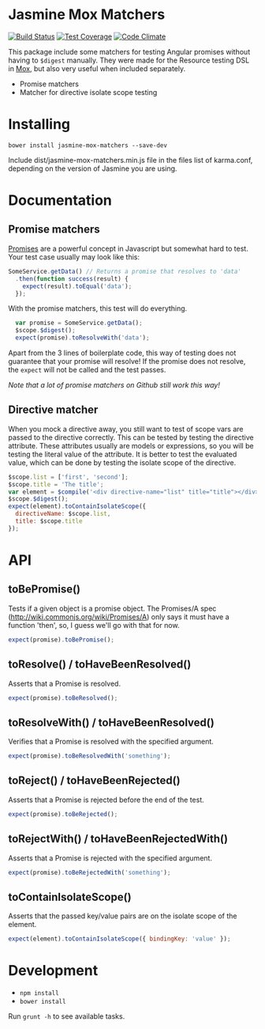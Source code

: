 Jasmine Mox Matchers
================

[![Build Status](https://travis-ci.org/fvanwijk/jasmine-mox-matchers.svg?branch=master)](https://travis-ci.org/fvanwijk/jasmine-mox-matchers)
[![Test Coverage](https://codeclimate.com/github/fvanwijk/jasmine-mox-matchers/badges/coverage.svg)](https://codeclimate.com/github/fvanwijk/jasmine-mox-matchers)
[![Code Climate](https://codeclimate.com/github/fvanwijk/jasmine-mox-matchers/badges/gpa.svg)](https://codeclimate.com/github/fvanwijk/jasmine-mox-matchers)

This package include some matchers for testing Angular promises without having to `$digest` manually.
They were made for the Resource testing DSL in [Mox](http://www.github.com/fvanwijk/mox), but also very useful when included separately.

* Promise matchers
* Matcher for directive isolate scope testing

# Installing

`bower install jasmine-mox-matchers --save-dev`

Include dist/jasmine-mox-matchers.min.js file in the files list of karma.conf, depending on the version of Jasmine you are using.

# Documentation

## Promise matchers

[Promises](https://docs.angularjs.org/api/ng/service/$q) are a powerful concept in Javascript but somewhat hard to test. Your test case usually may look like this:

```javascript
SomeService.getData() // Returns a promise that resolves to 'data'
  .then(function success(result) {
    expect(result).toEqual('data');
  });
```

With the promise matchers, this test will do everything.

```javascript
  var promise = SomeService.getData();
  $scope.$digest();
  expect(promise).toResolveWith('data');
```

Apart from the 3 lines of boilerplate code, this way of testing does not guarantee that your promise will resolve! If the promise does not resolve, the `expect` will not be called and the test passes.

*Note that a lot of promise matchers on Github still work this way!*

## Directive matcher

When you mock a directive away, you still want to test of scope vars are passed to the directive correctly. This can be tested by testing the directive attribute.
These attributes usually are models or expressions, so you will be testing the literal value of the attribute.
It is better to test the evaluated value, which can be done by testing the isolate scope of the directive.

```javascript
$scope.list = ['first', 'second'];
$scope.title = 'The title';
var element = $compile('<div directive-name="list" title="title"></div>')($scope);
$scope.$digest();
expect(element).toContainIsolateScope({
  directiveName: $scope.list,
  title: $scope.title
});
```

# API

## toBePromise()
Tests if a given object is a promise object.
The Promises/A spec (http://wiki.commonjs.org/wiki/Promises/A) only says it must have a function 'then', so, I guess we'll go with that for now.

```javascript
expect(promise).toBePromise();
```

## toResolve() / toHaveBeenResolved()
Asserts that a Promise is resolved.

```javascript
expect(promise).toBeResolved();
```

## toResolveWith() / toHaveBeenResolved()
Verifies that a Promise is resolved with the specified argument.

```javascript
expect(promise).toBeResolvedWith('something');
```

## toReject() / toHaveBeenRejected()
Asserts that a Promise is rejected before the end of the test.

```javascript
expect(promise).toBeRejected();
```

## toRejectWith() / toHaveBeenRejectedWith()

Asserts that a Promise is rejected with the specified argument.

```javascript
expect(promise).toBeRejectedWith('something');
```
  
## toContainIsolateScope()

Asserts that the passed key/value pairs are on the isolate scope of the element.

```javascript
expect(element).toContainIsolateScope({ bindingKey: 'value' });
```

# Development

* `npm install`
* `bower install`

Run `grunt -h` to see available tasks.